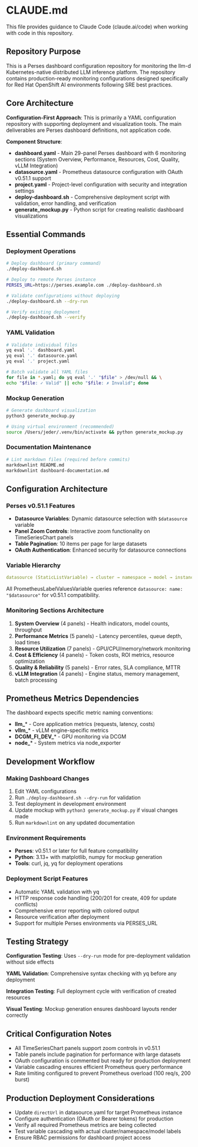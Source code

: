 # CLAUDE.md

This file provides guidance to Claude Code (claude.ai/code) when working with
code in this repository.

## Repository Purpose

This is a Perses dashboard configuration repository for monitoring the llm-d
Kubernetes-native distributed LLM inference platform. The repository contains
production-ready monitoring configurations designed specifically for Red Hat
OpenShift AI environments following SRE best practices.

## Core Architecture

**Configuration-First Approach**: This is primarily a YAML configuration
repository with supporting deployment and visualization tools. The main
deliverables are Perses dashboard definitions, not application code.

**Component Structure**:

- **dashboard.yaml** - Main 29-panel Perses dashboard with 6 monitoring
  sections (System Overview, Performance, Resources, Cost, Quality, vLLM
  Integration)
- **datasource.yaml** - Prometheus datasource configuration with OAuth
  v0.51.1 support
- **project.yaml** - Project-level configuration with security and integration
  settings
- **deploy-dashboard.sh** - Comprehensive deployment script with validation,
  error handling, and verification
- **generate_mockup.py** - Python script for creating realistic dashboard
  visualizations

## Essential Commands

### Deployment Operations

```bash
# Deploy dashboard (primary command)
./deploy-dashboard.sh

# Deploy to remote Perses instance
PERSES_URL=https://perses.example.com ./deploy-dashboard.sh

# Validate configurations without deploying
./deploy-dashboard.sh --dry-run

# Verify existing deployment
./deploy-dashboard.sh --verify
```

### YAML Validation

```bash
# Validate individual files
yq eval '.' dashboard.yaml
yq eval '.' datasource.yaml  
yq eval '.' project.yaml

# Batch validate all YAML files
for file in *.yaml; do yq eval '.' "$file" > /dev/null && \
echo "$file: ✓ Valid" || echo "$file: ✗ Invalid"; done
```

### Mockup Generation

```bash
# Generate dashboard visualization
python3 generate_mockup.py

# Using virtual environment (recommended)
source /Users/jeder/.venv/bin/activate && python generate_mockup.py
```

### Documentation Maintenance

```bash
# Lint markdown files (required before commits)
markdownlint README.md
markdownlint dashboard-documentation.md
```

## Configuration Architecture

### Perses v0.51.1 Features

- **Datasource Variables**: Dynamic datasource selection with `$datasource`
  variable
- **Panel Zoom Controls**: Interactive zoom functionality on TimeSeriesChart
  panels
- **Table Pagination**: 10 items per page for large datasets
- **OAuth Authentication**: Enhanced security for datasource connections

### Variable Hierarchy

```yaml
datasource (StaticListVariable) → cluster → namespace → model → instance
```

All PrometheusLabelValuesVariable queries reference `datasource: name:
"$datasource"` for v0.51.1 compatibility.

### Monitoring Sections Architecture

1. **System Overview** (4 panels) - Health indicators, model counts,
   throughput
2. **Performance Metrics** (5 panels) - Latency percentiles, queue depth,
   load times  
3. **Resource Utilization** (7 panels) - GPU/CPU/memory/network monitoring
4. **Cost & Efficiency** (4 panels) - Token costs, ROI metrics, resource
   optimization
5. **Quality & Reliability** (5 panels) - Error rates, SLA compliance, MTTR
6. **vLLM Integration** (4 panels) - Engine status, memory management, batch
   processing

## Prometheus Metrics Dependencies

The dashboard expects specific metric naming conventions:

- **llm_*** - Core application metrics (requests, latency, costs)
- **vllm_*** - vLLM engine-specific metrics  
- **DCGM_FI_DEV_*** - GPU monitoring via DCGM
- **node_*** - System metrics via node_exporter

## Development Workflow

### Making Dashboard Changes

1. Edit YAML configurations
2. Run `./deploy-dashboard.sh --dry-run` for validation
3. Test deployment in development environment
4. Update mockup with `python3 generate_mockup.py` if visual changes made
5. Run `markdownlint` on any updated documentation

### Environment Requirements

- **Perses**: v0.51.1 or later for full feature compatibility
- **Python**: 3.13+ with matplotlib, numpy for mockup generation
- **Tools**: curl, jq, yq for deployment operations

### Deployment Script Features

- Automatic YAML validation with yq
- HTTP response code handling (200/201 for create, 409 for update conflicts)
- Comprehensive error reporting with colored output
- Resource verification after deployment
- Support for multiple Perses environments via PERSES_URL

## Testing Strategy

**Configuration Testing**: Uses `--dry-run` mode for pre-deployment validation
without side effects

**YAML Validation**: Comprehensive syntax checking with yq before any
deployment

**Integration Testing**: Full deployment cycle with verification of created
resources

**Visual Testing**: Mockup generation ensures dashboard layouts render
correctly

## Critical Configuration Notes

- All TimeSeriesChart panels support zoom controls in v0.51.1
- Table panels include pagination for performance with large datasets  
- OAuth configuration is commented but ready for production deployment
- Variable cascading ensures efficient Prometheus query performance
- Rate limiting configured to prevent Prometheus overload (100 req/s, 200
  burst)

## Production Deployment Considerations

- Update `directUrl` in datasource.yaml for target Prometheus instance
- Configure authentication (OAuth or Bearer tokens) for production
- Verify all required Prometheus metrics are being collected
- Test variable cascading with actual cluster/namespace/model labels
- Ensure RBAC permissions for dashboard project access
